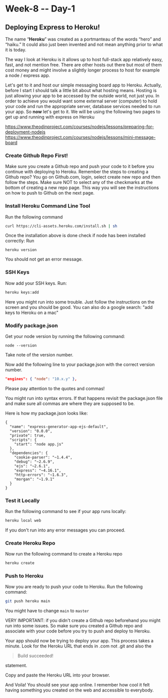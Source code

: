 # Week-8 -- Day-1

## Deploying Express to Heroku!

The name “**Heroku**” was created as a portmanteau of the words “hero” and “haiku.”
It could also just been invented and not mean anything prior to what it is today.

The way I look at Heroku is it allows up to host full-stack app relatively easy, fast, and not mention free.  There are other hosts out there but most of them cost money and might involve a slightly longer process to host for example a node / express app.

Let's get to it and host our simple messaging board app to Heroku. Actually, before I start I should talk a little bit about what hosting means. Hosting is just allowing your app to be accessed by the outside world, not just you. In order to achieve you would want some external server (computer) to hold your code and run the appropriate server, database services needed to run your app. So **now** let's get to it. We will be using the following two pages to get up and running with express on Heroku

https://www.theodinproject.com/courses/nodejs/lessons/preparing-for-deployment-nodejs
https://www.theodinproject.com/courses/nodejs/lessons/mini-message-board


### Create Github Repo First!

Make sure you create a Github repo and push your code to it before you continue with deploying to Heroku. Remember the steps to creating a Github repo? You go on Github.com, login, select create new repo and then follow the steps. Make sure NOT to select any of the checkmarks at the bottom of creating a new repo page. This way you will see the instructions on how to push to Github on the next page.


### Install Heroku Command Line Tool

Run the following command

```bash
curl https://cli-assets.heroku.com/install.sh | sh
```

Once the installation above is done check if node has been installed correctly:
Run

    heroku version

You should not get an error message.

### SSH Keys

Now add your SSH keys. Run:

```bash
heroku keys:add
```

Here you might run into some trouble. Just follow the instructions on the screen and you should be good. You can also do a google search: "add keys to Heroku on a mac"

### Modify package.json

Get your node version by running the following command:

    node --version

Take note of the version number.

Now add the following line to your package.json with the correct version number.

```json
"engines": { "node": "10.x.y" },
```

Please pay attention to the quotes and commas!

You might run into syntax errors. If that happens revisit the package.json file and make sure all commas are where they are supposed to be.

Here is how my package.json looks like:

    {
      "name": "express-generator-app-ejs-default",
      "version": "0.0.0",
      "private": true,
      "scripts": {
        "start": "node app.js"
      },
      "dependencies": {
        "cookie-parser": "~1.4.4",
        "debug": "~2.6.9",
        "ejs": "~2.6.1",
        "express": "~4.16.1",
        "http-errors": "~1.6.3",
        "morgan": "~1.9.1"
      }
    }

### Test it Locally

Run the following command to see if your app runs locally:

```bash
heroku local web
```

If you don't run into any error messages you can proceed.

### Create Heroku Repo

Now run the following command to create a Heroku repo

```bash
heroku create
```

### Push to Heroku

Now you are ready to push your code to Heroku. Run the following command:

```bash
git push heroku main
```

You might have to change `main` to `master`

VERY IMPORTANT: if you didn't create a Github repo beforehand you might run into some issues. So make sure you created a Github repo and associate with your code before you try to push and deploy to Heroku.

Your app should now be trying to deploy your app. This process takes a minute. Look for the Heroku URL that ends in .com not .git and also the

> Build succeeded!

 statement.

Copy and paste the Heroku URL into your browser.

And Voila! You should see your app online. I remember how cool it felt having something you created on the web and accessible to everybody.
